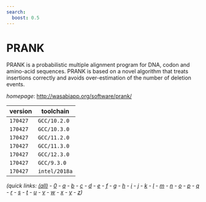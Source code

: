 ```yaml
---
search:
  boost: 0.5
---
```

# PRANK

PRANK is a probabilistic multiple alignment program for DNA,   codon and amino-acid sequences. PRANK is based on a novel algorithm that treats   insertions correctly and avoids over-estimation of the number of deletion events.

*homepage*: <http://wasabiapp.org/software/prank/>

version | toolchain
--------|----------
``170427`` | ``GCC/10.2.0``
``170427`` | ``GCC/10.3.0``
``170427`` | ``GCC/11.2.0``
``170427`` | ``GCC/11.3.0``
``170427`` | ``GCC/12.3.0``
``170427`` | ``GCC/9.3.0``
``170427`` | ``intel/2018a``


*(quick links: [(all)](../index.md) - [0](../0/index.md) - [a](../a/index.md) - [b](../b/index.md) - [c](../c/index.md) - [d](../d/index.md) - [e](../e/index.md) - [f](../f/index.md) - [g](../g/index.md) - [h](../h/index.md) - [i](../i/index.md) - [j](../j/index.md) - [k](../k/index.md) - [l](../l/index.md) - [m](../m/index.md) - [n](../n/index.md) - [o](../o/index.md) - [p](../p/index.md) - [q](../q/index.md) - [r](../r/index.md) - [s](../s/index.md) - [t](../t/index.md) - [u](../u/index.md) - [v](../v/index.md) - [w](../w/index.md) - [x](../x/index.md) - [y](../y/index.md) - [z](../z/index.md))*

